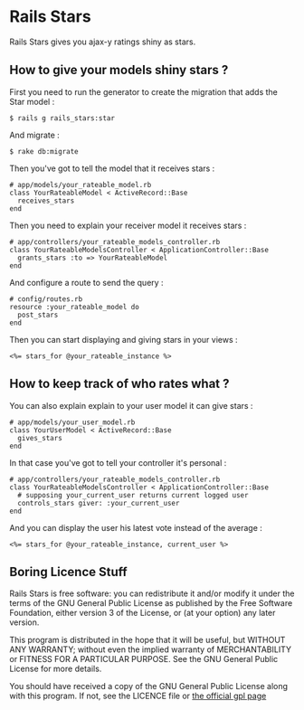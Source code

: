 Rails Stars
===========

Rails Stars gives you ajax-y ratings shiny as stars.


How to give your models shiny stars ?
-------------------------------------

First you need to run the generator to create the migration that
adds the Star model :

    $ rails g rails_stars:star

And migrate :

    $ rake db:migrate

Then you've got to tell the model that it receives stars :

    # app/models/your_rateable_model.rb
    class YourRateableModel < ActiveRecord::Base
      receives_stars
    end

Then you need to explain your receiver model it receives stars :

    # app/controllers/your_rateable_models_controller.rb
    class YourRateableModelsController < ApplicationController::Base
      grants_stars :to => YourRateableModel
    end

And configure a route to send the query :

    # config/routes.rb
    resource :your_rateable_model do
      post_stars
    end

Then you can start displaying and giving stars in your views :

    <%= stars_for @your_rateable_instance %>

How to keep track of who rates what ?
-------------------------------------

You can also explain explain to your user model it can give stars :

    # app/models/your_user_model.rb
    class YourUserModel < ActiveRecord::Base
      gives_stars
    end

In that case you've got to tell your controller it's personal :

    # app/controllers/your_rateable_models_controller.rb
    class YourRateableModelsController < ApplicationController::Base
      # supposing your_current_user returns current logged user
      controls_stars giver: :your_current_user
    end

And you can display the user his latest vote instead of the average :

    <%= stars_for @your_rateable_instance, current_user %>


Boring Licence Stuff
--------------------

Rails Stars is free software: you can redistribute it and/or modify
it under the terms of the GNU General Public License as published by
the Free Software Foundation, either version 3 of the License, or
(at your option) any later version.

This program is distributed in the hope that it will be useful,
but WITHOUT ANY WARRANTY; without even the implied warranty of
MERCHANTABILITY or FITNESS FOR A PARTICULAR PURPOSE.  See the
GNU General Public License for more details.

You should have received a copy of the GNU General Public License
along with this program.  If not, see the LICENCE file or
[the official gpl page](http://www.gnu.org/licenses/)
